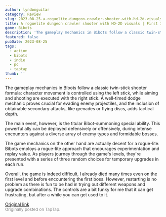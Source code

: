 ```yaml
---
author: lyndonguitar
category: Review
slug: 2023-08-25-a-roguelite-dungeon-crawler-shooter-with-hd-2d-visuals-first-impressions-bibots
title: A roguelite dungeon crawler shooter with HD-2D visuals | First Impressions - Bibots
game: Bibots
description: 'The gameplay mechanics in Bibots follow a classic twin-stick shooter formula: character movement is controlled using the left stick, while aiming and shooting are executed with the right stick. A well-timed dodge mechanic proves crucial for evading enemy projectiles, and the inclusion of obtainable secondary attacks, like grenades or flying discs, adds tactical depth.'
featured: false
pubDate: 2023-08-25
tags:
  - action
  - bibots
  - indie
  - pc
  - taptap
thumb: ''
---
```


The gameplay mechanics in Bibots follow a classic twin-stick shooter formula: character movement is controlled using the left stick, while aiming and shooting are executed with the right stick. A well-timed dodge mechanic proves crucial for evading enemy projectiles, and the inclusion of obtainable secondary attacks, like grenades or flying discs, adds tactical depth.

The main event, however, is the titular Bibot-summoning special ability. This powerful ally can be deployed defensively or offensively, during intense encounters against a diverse array of enemy types and formidable bosses.

The game mechanics on the other hand are actually decent for a rogue-lite: Bibots employs a rogue-lite approach that encourages experimentation and replay value. As players journey through the game's levels, they're presented with a series of three random choices for temporary upgrades in each run.

Overall, the game is indeed difficult, I already died many times even on the first level and before encountering the first boss. However, restarting is no problem as there is fun to be had in trying out different weapons and upgrade combinations. The controls are a bit funky for me that it can get frustrating, but after a while you can get used to it.

[Original link](https://www.taptap.io/post/6195060)<br><span style="font-size: 0.95em; color: #888;">Originally posted on TapTap.</span>